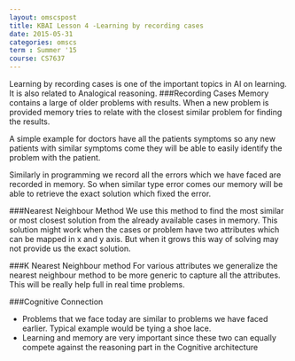 ```yaml
---
layout: omscspost
title: KBAI Lesson 4 -Learning by recording cases
date: 2015-05-31
categories: omscs
term : Summer '15
course: CS7637
---
```

Learning by recording cases is one of the important topics in AI on learning. It is also related to Analogical reasoning.
###Recording Cases
Memory contains a large of older problems with results. When a new problem is provided memory tries to relate with the closest similar problem for finding the results.

A simple example for doctors have all the patients symptoms so any new patients with similar symptoms come they will be able to easily identify the problem with the patient.

Similarly in programming we record all the errors which we have faced are recorded in memory. So when similar type error comes our memory will be able to retrieve the exact solution which fixed the error.

###Nearest Neighbour Method
We use this method to find the most similar or most closest solution from the already available cases in memory. This solution might work when the cases or problem have two attributes which can be mapped in x and y axis. But when it grows this way of solving may not provide us the exact solution.

###K Nearest Neighbour method
For various attributes we generalize the nearest neighbour method to be more generic to capture all the attributes. This will be really help full in real time problems.


###Cognitive Connection
* Problems that we face today are similar to problems we have faced earlier. Typical example would be tying a shoe lace.
* Learning and memory are very important since these two can equally compete against the reasoning part in the Cognitive architecture
